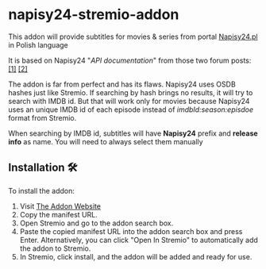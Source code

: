 # napisy24-stremio-addon

This addon will provide subtitles for movies & series from portal [Napisy24.pl](http://napisy24.pl) in Polish language

It is based on Napisy24 "_API documentation_" from those two forum posts: [\[1\]](https://forum.napisy24.pl/viewtopic.php?f=9&t=142) [\[2\]](https://forum.napisy24.pl/viewtopic.php?f=26&t=226)

The addon is far from perfect and has its flaws. Napisy24 uses OSDB hashes just like Stremio. If searching by hash brings no results, it will try to search with IMDB id. But that will work only for movies because Napisy24 uses an unique IMDB id of each episode instead of _imdbId:season:episdoe_ format from Stremio.

When searching by IMDB id, subtitles will have **Napisy24** prefix and **release info** as name. You will need to always select them manually 

## Installation 🛠️

To install the addon:

1. Visit [The Addon Website](https://napisy24-stremio-addon.leapcell.app/) 
2. Copy the manifest URL.
4. Open Stremio and go to the addon search box.
5. Paste the copied manifest URL into the addon search box and press Enter. Alternatively, you can click "Open In Stremio" to automatically add the addon to Stremio.
6. In Stremio, click install, and the addon will be added and ready for use.